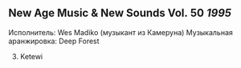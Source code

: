 ## New Age Music & New Sounds Vol. 50 *1995*

Исполнитель: Wes Madiko (музыкант из Камеруна)
Музыкальная аранжировка: Deep Forest

3. Ketewi
